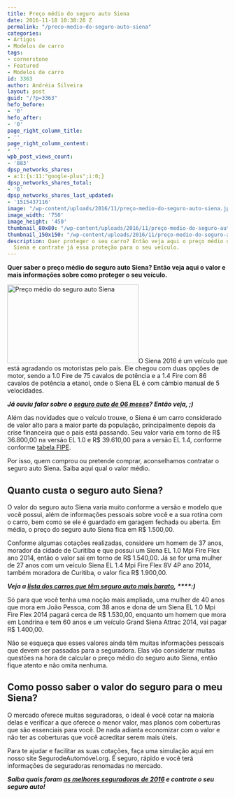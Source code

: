 ```yaml
---
title: Preço médio do seguro auto Siena
date: 2016-11-18 10:38:20 Z
permalink: "/preco-medio-do-seguro-auto-siena"
categories:
- Artigos
- Modelos de carro
tags:
- cornerstone
- Featured
- Modelos de carro
id: 3363
author: Andréia Silveira
layout: post
guid: "/?p=3363"
hefo_before:
- '0'
hefo_after:
- '0'
page_right_column_title:
- ''
page_right_column_content:
- ''
wpb_post_views_count:
- '883'
dpsp_networks_shares:
- a:1:{s:11:"google-plus";i:0;}
dpsp_networks_shares_total:
- '0'
dpsp_networks_shares_last_updated:
- '1515437116'
image: "/wp-content/uploads/2016/11/preço-medio-do-seguro-auto-siena.jpg"
image_width: '750'
image_height: '450'
thumbnail_80x80: "/wp-content/uploads/2016/11/preço-medio-do-seguro-auto-siena-80x80.jpg"
thumbnail_150x150: "/wp-content/uploads/2016/11/preço-medio-do-seguro-auto-siena-150x150.jpg"
description: Quer proteger o seu carro? Então veja aqui o preço médio do seguro auto
  Siena e contrate já essa proteção para o seu veículo.
---
```


**Quer saber o preço médio do seguro auto Siena? Então veja aqui o valor e mais informações sobre como proteger o seu veículo.**

[<img class="alignleft wp-image-3364 size-medium" title="Preço médio do seguro auto Siena" src="/wp-content/uploads/2016/11/preço-medio-do-seguro-auto-siena-300x180.jpg" alt="Preço médio do seguro auto Siena" width="300" height="180" />](/wp-content/uploads/2016/11/preço-medio-do-seguro-auto-siena.jpg)O Siena 2016 é um veículo que está agradando os motoristas pelo país. Ele chegou com duas opções de motor, sendo a 1.0 Fire de 75 cavalos de potência e a 1.4 Fire com 86 cavalos de potência a etanol, onde o Siena EL é com câmbio manual de 5 velocidades.

**_Já ouviu falar sobre o <a href="/seguro-auto-de-6-meses-e-solucao" target="_blank">seguro auto de 06 meses</a>? Então veja, ;)_**

Além das novidades que o veículo trouxe, o Siena é um carro considerado de valor alto para a maior parte da população, principalmente depois da crise financeira que o país está passando. Seu valor varia em torno de R$ 36.800,00 na versão EL 1.0 e R$ 39.610,00 para a versão EL 1.4, conforme conforme <a href="http://veiculos.fipe.org.br/" target="_blank">tabela FIPE</a>.

Por isso, quem comprou ou pretende comprar, aconselhamos contratar o seguro auto Siena. Saiba aqui qual o valor médio.

## Quanto custa o seguro auto Siena?

O valor do seguro auto Siena varia muito conforme a versão e modelo que você possui, além de informações pessoais sobre você e a sua rotina com o carro, bem como se ele é guardado em garagem fechada ou aberta. Em média, o preço do seguro auto Siena fica em R$ 1.500,00.

Conforme algumas cotações realizadas, considere um homem de 37 anos, morador da cidade de Curitiba e que possui um Siena EL 1.0 Mpi Fire Flex ano 2014, então o valor sai em torno de R$ 1.540,00. Já se for uma mulher de 27 anos com um veículo Siena EL 1.4 Mpi Fire Flex 8V 4P ano 2014, também moradora de Curitiba, o valor fica R$ 1.900,00.

**_Veja a <a href="/8-carros-com-seguro-mais-barato" target="_blank">lista dos carros que têm seguro auto mais barato</a>, _****_:)_**

Só para que você tenha uma noção mais ampliada, uma mulher de 40 anos que mora em João Pessoa, com 38 anos e dona de um Siena EL 1.0 Mpi Fire Flex 2014 pagará cerca de R$ 1.530,00, enquanto um homem que mora em Londrina e tem 60 anos e um veículo Grand Siena Attrac 2014, vai pagar R$ 1.400,00.

Não se esqueça que esses valores ainda têm muitas informações pessoais que devem ser passadas para a seguradora. Elas vão considerar muitas questões na hora de calcular o preço médio do seguro auto Siena, então fique atento e não omita nenhuma.

## Como posso saber o valor do seguro para o meu Siena?

O mercado oferece muitas seguradoras, o ideal é você cotar na maioria delas e verificar a que oferece o menor valor, mas planos com coberturas que são essenciais para você. De nada adianta economizar com o valor e não ter as coberturas que você acreditar serem mais úteis.

Para te ajudar e facilitar as suas cotações, faça uma simulação aqui em nosso site SegurodeAutomóvel.org. É seguro, rápido e você terá informações de seguradoras renomadas no mercado.

**_Saiba quais foram <a href="/o-melhor-seguro-auto-em-2016" target="_blank">as melhores seguradoras de 2016</a> e contrate o seu seguro auto!_**